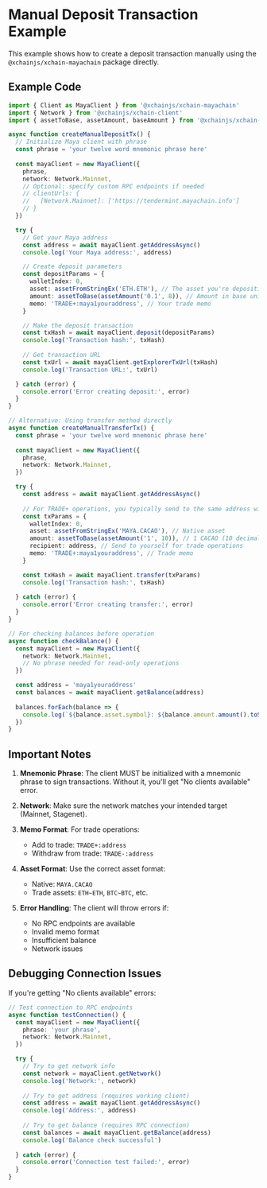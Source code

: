 # Manual Deposit Transaction Example

This example shows how to create a deposit transaction manually using the `@xchainjs/xchain-mayachain` package directly.

## Example Code

```typescript
import { Client as MayaClient } from '@xchainjs/xchain-mayachain'
import { Network } from '@xchainjs/xchain-client'
import { assetToBase, assetAmount, baseAmount } from '@xchainjs/xchain-util'

async function createManualDepositTx() {
  // Initialize Maya client with phrase
  const phrase = 'your twelve word mnemonic phrase here'
  
  const mayaClient = new MayaClient({
    phrase,
    network: Network.Mainnet,
    // Optional: specify custom RPC endpoints if needed
    // clientUrls: {
    //   [Network.Mainnet]: ['https://tendermint.mayachain.info']
    // }
  })

  try {
    // Get your Maya address
    const address = await mayaClient.getAddressAsync()
    console.log('Your Maya address:', address)

    // Create deposit parameters
    const depositParams = {
      walletIndex: 0,
      asset: assetFromStringEx('ETH.ETH'), // The asset you're depositing
      amount: assetToBase(assetAmount('0.1', 8)), // Amount in base units
      memo: 'TRADE+:maya1youraddress', // Your trade memo
    }

    // Make the deposit transaction
    const txHash = await mayaClient.deposit(depositParams)
    console.log('Transaction hash:', txHash)
    
    // Get transaction URL
    const txUrl = await mayaClient.getExplorerTxUrl(txHash)
    console.log('Transaction URL:', txUrl)

  } catch (error) {
    console.error('Error creating deposit:', error)
  }
}

// Alternative: Using transfer method directly
async function createManualTransferTx() {
  const phrase = 'your twelve word mnemonic phrase here'
  
  const mayaClient = new MayaClient({
    phrase,
    network: Network.Mainnet,
  })

  try {
    const address = await mayaClient.getAddressAsync()
    
    // For TRADE+ operations, you typically send to the same address with a memo
    const txParams = {
      walletIndex: 0,
      asset: assetFromStringEx('MAYA.CACAO'), // Native asset
      amount: assetToBase(assetAmount('1', 10)), // 1 CACAO (10 decimals)
      recipient: address, // Send to yourself for trade operations
      memo: 'TRADE+:maya1youraddress', // Trade memo
    }

    const txHash = await mayaClient.transfer(txParams)
    console.log('Transaction hash:', txHash)
    
  } catch (error) {
    console.error('Error creating transfer:', error)
  }
}

// For checking balances before operation
async function checkBalance() {
  const mayaClient = new MayaClient({
    network: Network.Mainnet,
    // No phrase needed for read-only operations
  })

  const address = 'maya1youraddress'
  const balances = await mayaClient.getBalance(address)
  
  balances.forEach(balance => {
    console.log(`${balance.asset.symbol}: ${balance.amount.amount().toString()}`)
  })
}
```

## Important Notes

1. **Mnemonic Phrase**: The client MUST be initialized with a mnemonic phrase to sign transactions. Without it, you'll get "No clients available" error.

2. **Network**: Make sure the network matches your intended target (Mainnet, Stagenet).

3. **Memo Format**: For trade operations:
   - Add to trade: `TRADE+:address`
   - Withdraw from trade: `TRADE-:address`

4. **Asset Format**: Use the correct asset format:
   - Native: `MAYA.CACAO`
   - Trade assets: `ETH~ETH`, `BTC~BTC`, etc.

5. **Error Handling**: The client will throw errors if:
   - No RPC endpoints are available
   - Invalid memo format
   - Insufficient balance
   - Network issues

## Debugging Connection Issues

If you're getting "No clients available" errors:

```typescript
// Test connection to RPC endpoints
async function testConnection() {
  const mayaClient = new MayaClient({
    phrase: 'your phrase',
    network: Network.Mainnet,
  })

  try {
    // Try to get network info
    const network = mayaClient.getNetwork()
    console.log('Network:', network)
    
    // Try to get address (requires working client)
    const address = await mayaClient.getAddressAsync()
    console.log('Address:', address)
    
    // Try to get balance (requires RPC connection)
    const balances = await mayaClient.getBalance(address)
    console.log('Balance check successful')
    
  } catch (error) {
    console.error('Connection test failed:', error)
  }
}
```